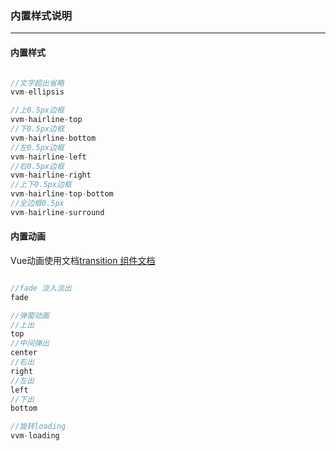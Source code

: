 <!--
 * @Author: Fone丶峰
 * @Date: 2020-04-23 13:24:00
 * @LastEditors: Fone丶峰
 * @LastEditTime: 2020-04-24 09:44:02
 * @Description: msg
 * @Email: qinrifeng@163.com
 * @Github: https://github.com/FoneQinrf
 -->
### 内置样式说明
---
#### 内置样式
``` javascript

//文字超出省略
vvm-ellipsis

//上0.5px边框
vvm-hairline-top
//下0.5px边框
vvm-hairline-bottom
//左0.5px边框
vvm-hairline-left
//右0.5px边框
vvm-hairline-right
//上下0.5px边框
vvm-hairline-top-bottom
//全边框0.5px
vvm-hairline-surround

```
#### 内置动画
Vue动画使用文档<a href="https://cn.vuejs.org/v2/api/#transition" target="_blank">transition 组件文档</a>
``` javascript

//fade 淡入淡出
fade

//弹窗动画
//上出
top
//中间弹出
center
//右出
right
//左出
left
//下出
bottom

//旋转loading
vvm-loading

```